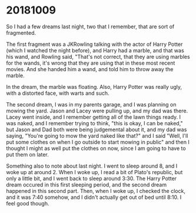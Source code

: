 # 20181009
So I had a few dreams last night, two that I remember, that are sort of
fragmented.

The first fragment was a JKRowling talking with the actor of Harry Potter
(which I watched the night before), and Harry had a marble, and that was his
wand, and Rowling said, "That's not correct, that they are using marbles for
the wands, it's wrong that they are using that in these most recent movies. And
she handed him a wand, and told him to throw away the marble.

In the dream, the marble was floating. Also, Harry Potter was really ugly, with
a distorted face, with warts and such.

The second dream, I was in my parents garage, and I was planning on mowing the
yard. Jason and Lacey were pulling up, and my dad was there. Lacey went inside,
and I remember getting all of the lawn things ready. I was naked, and I
remember trying to think, "this is okay, I can be naked," but Jason and Dad
both were being judgemental about it, and my dad was saying, "You're going to
mow the yard naked like that?" and I said "Well, I'll put some clothes on when
I go outside to start mowing in public" and then I thought I might as well put
the clothes on now, since I am going to have to put them on later.

Something also to note about last night. I went to sleep around 8, and I woke
up at around 2. When I woke up, I read a bit of Plato's republic, but only a
little bit, and I went back to sleep around 3:30. The Harry Potter dream
occured in this first sleeping period, and the second dream happened in this
second part. Then, when I woke up, I checked the clock, and it was 7:40
somehow, and I didn't actually get out of bed until 8:10. I feel good though.
